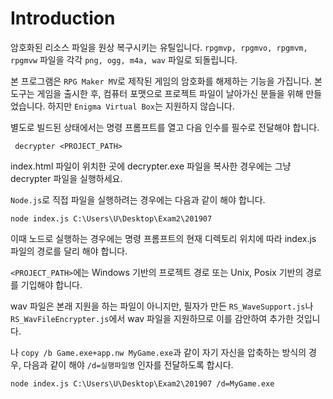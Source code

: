 # Introduction
암호화된 리소스 파일을 원상 복구시키는 유틸입니다. ```rpgmvp, rpgmvo, rpgmvm, rpgmvw``` 파일을 각각 ```png, ogg, m4a, wav``` 파일로 되돌립니다. 

본 프로그램은 ```RPG Maker MV```로 제작된 게임의 암호화를 해제하는 기능을 가집니다. 본 도구는 게임을 출시한 후, 컴퓨터 포맷으로 프로젝트 파일이 날아가신 분들을 위해 만들었습니다. 하지만 ```Enigma Virtual Box```는 지원하지 않습니다.

별도로 빌드된 상태에서는 명령 프롬프트를 열고 다음 인수를 필수로 전달해야 합니다.

```batch
 decrypter <PROJECT_PATH>
```

index.html 파일이 위치한 곳에 decrypter.exe 파일을 복사한 경우에는 그냥 decrypter 파일을 실행하세요.

```Node.js```로 직접 파일을 실행하려는 경우에는 다음과 같이 해야 합니다.

```batch
node index.js C:\Users\U\Desktop\Exam2\201907
```

이때 노드로 실행하는 경우에는 명령 프롬프트의 현재 디렉토리 위치에 따라 index.js 파일의 경로를 달리 해야 합니다.

```<PROJECT_PATH>```에는 Windows 기반의 프로젝트 경로 또는 Unix, Posix 기반의 경로를 기입해야 합니다.

wav 파일은 본래 지원을 하는 파일이 아니지만, 필자가 만든 ```RS_WaveSupport.js```나 ```RS_WavFileEncrypter.js```에서 wav 파일을 지원하므로 이를 감안하여 추가한 것입니다.

나 ```copy /b Game.exe+app.nw MyGame.exe```과 같이 자기 자신을 압축하는 방식의 경우, 다음과 같이 해야 ```/d=실행파일명``` 인자를 전달하도록 합시다.

```batch
node index.js C:\Users\U\Desktop\Exam2\201907 /d=MyGame.exe
```